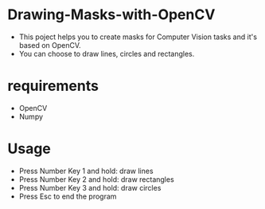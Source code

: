 # Drawing-Masks-with-OpenCV
- This poject helps you to create masks for Computer Vision tasks and it's based on OpenCV. 
- You can choose to draw lines, circles and rectangles.

# requirements
- OpenCV
- Numpy

# Usage
- Press Number Key 1 and hold: draw lines
- Press Number Key 2 and hold: draw rectangles
- Press Number Key 3 and hold: draw circles
- Press Esc to end the program
